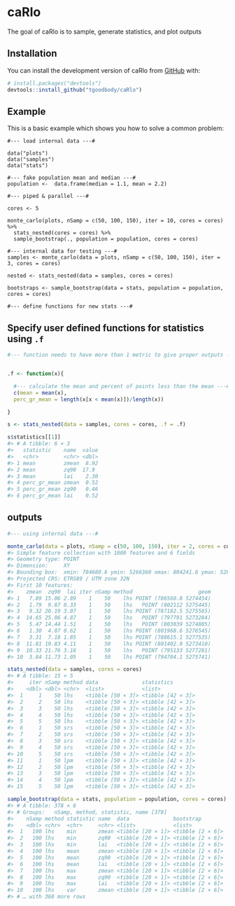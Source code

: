 
<!-- README.md is generated from README.Rmd. Please edit that file -->

# caRlo

<!-- badges: start -->
<!-- badges: end -->

The goal of caRlo is to sample, generate statistics, and plot outputs

## Installation

You can install the development version of caRlo from
[GitHub](https://github.com/) with:

``` r
# install.packages("devtools")
devtools::install_github("tgoodbody/caRlo")
```

## Example

This is a basic example which shows you how to solve a common problem:

    #--- load internal data ---#

    data("plots")
    data("samples")
    data("stats")

    #--- fake population mean and median ---#
    population <-  data.frame(median = 1.1, mean = 2.2)

    #--- piped & parallel ---#

    cores <- 5

    monte_carlo(plots, nSamp = c(50, 100, 150), iter = 10, cores = cores) %>%
      stats_nested(cores = cores) %>%
      sample_bootstrap(., population = population, cores = cores)

    #--- internal data for testing ---#
    samples <- monte_carlo(data = plots, nSamp = c(50, 100, 150), iter = 3, cores = cores) 

    nested <- stats_nested(data = samples, cores = cores)

    bootstraps <- sample_bootstrap(data = stats, population = population, cores = cores)

    #--- define functions for new stats ---#

## Specify user defined functions for statistics using `.f`

``` r
#--- function needs to have more than 1 metric to give proper outputs ---#


.f <- function(x){

  #--- calculate the mean and percent of points less than the mean ---#
  c(mean = mean(x), 
  perc_gr_mean = length(x[x < mean(x)])/length(x))

} 

s <- stats_nested(data = samples, cores = cores, .f = .f)

s$statistics[[1]]
#> # A tibble: 6 × 3
#>   statistic    name  value
#>   <chr>        <chr> <dbl>
#> 1 mean         zmean  8.92
#> 2 mean         zq90  17.9 
#> 3 mean         lai    2.30
#> 4 perc_gr_mean zmean  0.52
#> 5 perc_gr_mean zq90   0.46
#> 6 perc_gr_mean lai    0.52
```

## outputs

``` r
#--- using internal data ---#

monte_carlo(data = plots, nSamp = c(50, 100, 150), iter = 2, cores = cores) 
#> Simple feature collection with 1800 features and 6 fields
#> Geometry type: POINT
#> Dimension:     XY
#> Bounding box:  xmin: 784680.6 ymin: 5266360 xmax: 804241.6 ymax: 5283495
#> Projected CRS: ETRS89 / UTM zone 32N
#> First 10 features:
#>    zmean  zq90  lai iter nSamp method                     geom
#> 1   7.89 15.06 2.89    1    50    lhs POINT (786560.8 5274454)
#> 2   1.79  9.87 0.33    1    50    lhs   POINT (802112 5275445)
#> 3   9.32 20.19 3.07    1    50    lhs POINT (787182.5 5275565)
#> 4  14.65 25.06 4.87    1    50    lhs   POINT (797791 5273284)
#> 5   5.47 14.44 1.51    1    50    lhs   POINT (803039 5274805)
#> 6   1.30  4.07 0.62    1    50    lhs POINT (801968.6 5276545)
#> 7   3.31  7.18 1.85    1    50    lhs POINT (788615.1 5277535)
#> 8  11.81 19.83 4.11    1    50    lhs POINT (801402.9 5273410)
#> 9  10.33 21.76 3.16    1    50    lhs   POINT (795133 5277281)
#> 10  3.84 11.73 1.05    1    50    lhs POINT (794704.1 5275741)

stats_nested(data = samples, cores = cores)
#> # A tibble: 15 × 5
#>     iter nSamp method data              statistics       
#>    <dbl> <dbl> <chr>  <list>            <list>           
#>  1     1    50 lhs    <tibble [50 × 3]> <tibble [42 × 3]>
#>  2     2    50 lhs    <tibble [50 × 3]> <tibble [42 × 3]>
#>  3     3    50 lhs    <tibble [50 × 3]> <tibble [42 × 3]>
#>  4     4    50 lhs    <tibble [50 × 3]> <tibble [42 × 3]>
#>  5     5    50 lhs    <tibble [50 × 3]> <tibble [42 × 3]>
#>  6     1    50 srs    <tibble [50 × 3]> <tibble [42 × 3]>
#>  7     2    50 srs    <tibble [50 × 3]> <tibble [42 × 3]>
#>  8     3    50 srs    <tibble [50 × 3]> <tibble [42 × 3]>
#>  9     4    50 srs    <tibble [50 × 3]> <tibble [42 × 3]>
#> 10     5    50 srs    <tibble [50 × 3]> <tibble [42 × 3]>
#> 11     1    50 lpm    <tibble [50 × 3]> <tibble [42 × 3]>
#> 12     2    50 lpm    <tibble [50 × 3]> <tibble [42 × 3]>
#> 13     3    50 lpm    <tibble [50 × 3]> <tibble [42 × 3]>
#> 14     4    50 lpm    <tibble [50 × 3]> <tibble [42 × 3]>
#> 15     5    50 lpm    <tibble [50 × 3]> <tibble [42 × 3]>

sample_bootstrap(data = stats, population = population, cores = cores)
#> # A tibble: 378 × 6
#> # Groups:   nSamp, method, statistic, name [378]
#>    nSamp method statistic name  data              bootstrap       
#>    <dbl> <chr>  <chr>     <chr> <list>            <list>          
#>  1   100 lhs    min       zmean <tibble [20 × 1]> <tibble [2 × 6]>
#>  2   100 lhs    min       zq90  <tibble [20 × 1]> <tibble [2 × 6]>
#>  3   100 lhs    min       lai   <tibble [20 × 1]> <tibble [2 × 6]>
#>  4   100 lhs    mean      zmean <tibble [20 × 1]> <tibble [2 × 6]>
#>  5   100 lhs    mean      zq90  <tibble [20 × 1]> <tibble [2 × 6]>
#>  6   100 lhs    mean      lai   <tibble [20 × 1]> <tibble [2 × 6]>
#>  7   100 lhs    max       zmean <tibble [20 × 1]> <tibble [2 × 6]>
#>  8   100 lhs    max       zq90  <tibble [20 × 1]> <tibble [2 × 6]>
#>  9   100 lhs    max       lai   <tibble [20 × 1]> <tibble [2 × 6]>
#> 10   100 lhs    var       zmean <tibble [20 × 1]> <tibble [2 × 6]>
#> # … with 368 more rows
```
